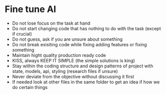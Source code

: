 # Fine tune AI

- Do not lose focus on the task at hand
- Do not start changing code that has nothing to do with the task (except if crucial)
- Do not guess, ask if you are unsure about something
- Do not break exisiting code while fixing adding features or fixing something
- Maintain hight quality production ready code
- KISS, always KEEP IT SIMPLE (the simple solutions is king)
- Stay within the coding structure and design patterns of project with state, models, api, styling (research files if unsure)
- Never deviate from the objective without discussing it first
- If needed look at other files in the same folder to get an idea if how we do certain things